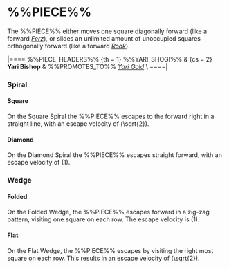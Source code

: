 # %%PIECE%%

The %%PIECE%% either moves one square diagonally forward
(like a forward [*Ferz*](ferz.html)), or slides an unlimited
amount of unoccupied squares orthogonally forward 
(like a forward [*Rook*](rook.html)).

|====
%%PIECE_HEADERS%%
  {th = 1}  %%YARI_SHOGI%%
& {cs = 2}  **Yari Bishop**
&           %%PROMOTES_TO%% [*Yari Gold*](yari_gold.html) \\
====|

### Spiral

#### Square

On the Square Spiral the %%PIECE%% escapes to the forward right in
a straight line, with an escape velocity of \(\sqrt{2}\).

#### Diamond

On the Diamond Spiral the %%PIECE%% escapes straight forward,
with an escape velocity of \(1\).

### Wedge

#### Folded

On the Folded Wedge, the %%PIECE%% escapes forward in a
zig-zag pattern, visiting one square on each row. The
escape velocity is \(1\).

#### Flat

On the Flat Wedge, the %%PIECE%% escapes by visiting the
right most square on each row. This results in an escape
velocity of \(\sqrt{2}\).
